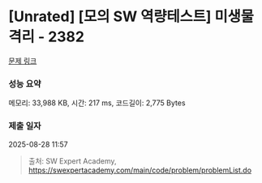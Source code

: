 # [Unrated] [모의 SW 역량테스트] 미생물 격리 - 2382 

[문제 링크](https://swexpertacademy.com/main/code/problem/problemDetail.do?contestProbId=AV597vbqAH0DFAVl) 

### 성능 요약

메모리: 33,988 KB, 시간: 217 ms, 코드길이: 2,775 Bytes

### 제출 일자

2025-08-28 11:57



> 출처: SW Expert Academy, https://swexpertacademy.com/main/code/problem/problemList.do